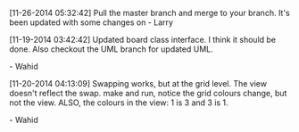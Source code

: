 [11-26-2014 05:32:42]
Pull the master branch and merge to your branch. 
It's been updated with some changes on 
\- Larry

[11-19-2014 03:42:42]
Updated board class interface. I think it should be done.
Also checkout the UML branch for updated UML.

\- Wahid

[11-20-2014 04:13:09]
Swapping works, but at the grid level.
The view doesn't reflect the swap.
make and run, notice the grid colours change, but not the view.
ALSO, the colours in the view: 1 is 3 and 3 is 1.

\- Wahid
